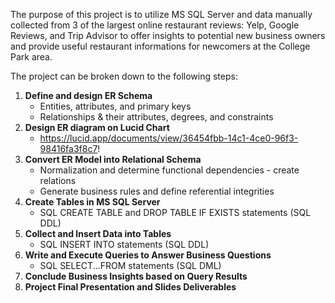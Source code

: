 The purpose of this project is to utilize MS SQL Server and data manually collected from 3 of the largest online restaurant reviews: Yelp, Google Reviews, 
and Trip Advisor to offer insights to potential new business owners and provide useful restaurant informations for newcomers at the College Park area.

The project can be broken down to the following steps:

1. **Define and design ER Schema**
	* Entities, attributes, and primary keys
	* Relationships & their attributes, degrees, and constraints
2. **Design ER diagram on Lucid Chart**
	* https://lucid.app/documents/view/36454fbb-14c1-4ce0-96f3-98416fa3f8c7!
3. **Convert ER Model into Relational Schema**
	* Normalization and determine functional dependencies - create relations
	* Generate business rules and define referential integrities
4. **Create Tables in MS SQL Server**
	* SQL CREATE TABLE and DROP TABLE IF EXISTS statements (SQL DDL)
5. **Collect and Insert Data into Tables**
	* SQL INSERT INTO statements (SQL DDL)
6. **Write and Execute Queries to Answer Business Questions**
	* SQL SELECT...FROM statements (SQL DML)
7. **Conclude Business Insights based on Query Results**
8. **Project Final Presentation and Slides Deliverables**
